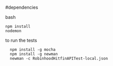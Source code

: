 #dependencies

bash
```
npm install
nodemon
```

to run the tests
```
  npm install -g mocha
  npm install -g newman
  newman -c RobinhoodHitfinAPITest-local.json
```
